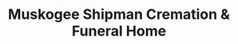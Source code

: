 ---
title: "Muskogee Shipman Cremation & Funeral Home"
url: /muskogee/muskogee-shipman-cremation-and-funeral-home/
shop: funeral directors
---